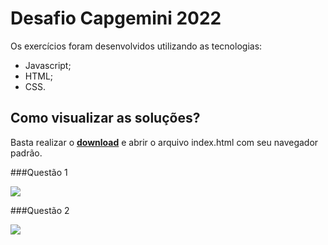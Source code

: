 # Desafio Capgemini 2022

Os exercícios foram desenvolvidos utilizando as tecnologias:
- Javascript;
- HTML;
- CSS.

## Como visualizar as soluções?

Basta realizar o [**download**](https://github.com/netoivony/desafio_capgemini2022/archive/refs/heads/main.zip) e abrir o arquivo index.html com seu navegador padrão.

###Questão 1

<img src="desafio_capgemini2022/questao1.png" />

###Questão 2

<img src="desafio_capgemini2022/questao2.png" />
